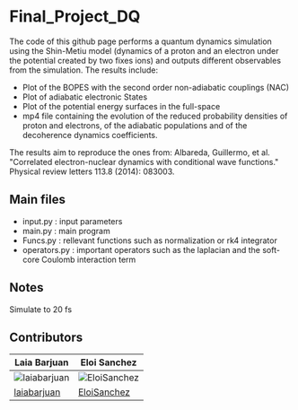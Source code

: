 # Final_Project_DQ

The code of this github page performs a quantum dynamics simulation using the Shin-Metiu model (dynamics of a proton and an electron under the potential created by two fixes ions) and outputs different observables from the simulation. The results include:

- Plot of the BOPES with the second order non-adiabatic couplings (NAC)
- Plot of adiabatic electronic States
- Plot of the potential energy surfaces in the full-space
- mp4 file containing the evolution of the reduced probability densities of proton and electrons, of the adiabatic populations and of the decoherence dynamics coefficients. 

The results aim to reproduce the ones from: Albareda, Guillermo, et al. "Correlated electron-nuclear dynamics with conditional wave functions." Physical review letters 113.8 (2014): 083003.

## Main files
- input.py : input parameters
- main.py : main program 
- Funcs.py : rellevant functions such as normalization or rk4 integrator
- operators.py : important operators such as the laplacian and the soft-core Coulomb interaction term

## Notes
Simulate to 20 fs

## Contributors

| Laia Barjuan                          |Eloi Sanchez                                |
| --------------------------------------| ------------------------------------------ |
| ![laiabarjuan](https://avatars.githubusercontent.com/u/79266111 "laiabarjuan") | ![EloiSanchez](https://avatars.githubusercontent.com/u/79266117 "EloiSanchez") |
| [laiabarjuan](https://github.com/laiabarjuan)                                 | [EloiSanchez](https://github.com/EloiSanchez)                                  |



